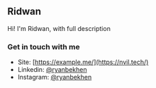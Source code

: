 ## Ridwan
Hi! I'm Ridwan, with full description

### Get in touch with me
- Site: [https://example.me/](https://nvil.tech/)
- Linkedin: [@ryanbekhen](https://linkedin.com/in/rid-wan-57047b137)
- Instagram: [@ryanbekhen](https://instagram.com/rid.nvil17)
